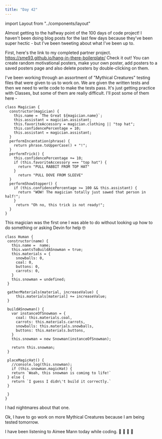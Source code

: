 ```yaml
---
title: "Day 42"
---
```

import Layout from "../components/layout"

<Layout>

Almost getting to the halfway point of the 100 days of code project! I haven't been doing blog posts for the last few days because they've been super hectic - but I've been tweeting about what I've been up to.

First, here's the link to my completed partner project. https://sme93.github.io/hang-in-there-boilerplate/ Check it out! You can create random motivational posters, make your own poster, add posters to a saved posters page and also delete posters by double-clicking on them.

I've been working through an assortment of "Mythical Creatures" testing files that were given to us to work on. We are given the written tests and then we need to write code to make the tests pass. It's just getting practice with Classes, but some of them are really difficult. I'll post some of them here -

```JS
class Magician {
  constructor(magician) {
    this.name = `The Great ${magician.name}`;
    this.assistant = magician.assistant;
    this.favoriteAccessory = magician.clothing || "top hat";
    this.confidencePercentage = 10;
    this.assistant = magician.assistant;
  }
  performIncantation(phrase) {
    return phrase.toUpperCase() + "!";
  }
  performTrick() {
    this.confidencePercentage += 10;
    if (this.favoriteAccessory === "top hat") {
      return "PULL RABBIT FROM TOP HAT"
    }
      return "PULL DOVE FROM SLEEVE"
  }
  performShowStopper() {
    if (this.confidencePercentage >= 100 && this.assistant) {
      return "WOW! The magician totally just sawed that person in half!";
    }
     return "Oh no, this trick is not ready!";
  }
}
```
This magician was the first one I was able to do without looking up how to do something or asking Devin for help 🤓
 ```JS
 class Human {
  constructor(name) {
    this.name =  name;
    this.wantsToBuildASnowman = true;
    this.materials = {
      snowballs: 0,
      coal: 0,
      buttons: 0,
      carrots: 0,
    }
    this.snowman = undefined;
  }

  gatherMaterials(material, increaseValue) {
      this.materials[material] += increaseValue;
  }

  buildASnowman() {
    var instanceOfSnowman = {
      coal: this.materials.coal,
      carrots: this.materials.carrots,
      snowballs: this.materials.snowballs,
      buttons: this.materials.buttons,
    }
    this.snowman = new Snowman(instanceOfSnowman);

    return this.snowman;
  }

  placeMagicHat() {
    //console.log(this.snowman);
    if (this.snowman.magicHat) {
    return `Woah, this snowman is coming to life!`
  } else {
    return `I guess I didn\'t build it correctly.`
  }

  }
}
```
I had nightmares about that one.

Ok, I have to go work on more Mythical Creatures because I am being tested tomorrow.

I have been listening to Aimee Mann today while coding.
🧠   🧠   🧠   🧠

</Layout>
